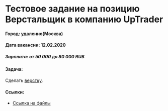 # Тестовое задание на позицию Верстальщик в компанию UpTrader
#### Город: удаленно(Москва)
#### Дата вакансии: 12.02.2020
##### Зарплата: от 50 000 до 80 000 RUB

#### Задача:

Сделать <a target="_blank" href="https://drive.google.com/drive/folders/1fneP6LJFwxtuxY8BR53mKgSnTh_J3JRY">верстку</a>.


#### Ссылки:
- <a target="_blank" href="https://drive.google.com/drive/folders/1fneP6LJFwxtuxY8BR53mKgSnTh_J3JRY">Ссылка на файлы
</a>
